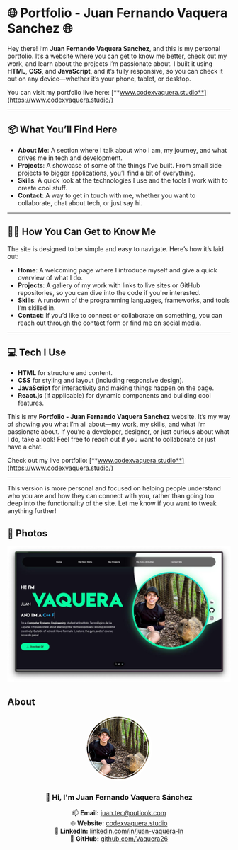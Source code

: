 # 🌐 **Portfolio - Juan Fernando Vaquera Sanchez** 🌐

Hey there! I’m **Juan Fernando Vaquera Sanchez**, and this is my personal portfolio. It’s a website where you can get to know me better, check out my work, and learn about the projects I’m passionate about. I built it using **HTML**, **CSS**, and **JavaScript**, and it’s fully responsive, so you can check it out on any device—whether it’s your phone, tablet, or desktop.

You can visit my portfolio live here: [**www.codexvaquera.studio**](https://www.codexvaquera.studio/)

---

## 📦 **What You’ll Find Here**
- **About Me**: A section where I talk about who I am, my journey, and what drives me in tech and development.
- **Projects**: A showcase of some of the things I’ve built. From small side projects to bigger applications, you’ll find a bit of everything.
- **Skills**: A quick look at the technologies I use and the tools I work with to create cool stuff.
- **Contact**: A way to get in touch with me, whether you want to collaborate, chat about tech, or just say hi.

---

## 🧑‍💻 **How You Can Get to Know Me**
The site is designed to be simple and easy to navigate. Here’s how it’s laid out:
- **Home**: A welcoming page where I introduce myself and give a quick overview of what I do.
- **Projects**: A gallery of my work with links to live sites or GitHub repositories, so you can dive into the code if you're interested.
- **Skills**: A rundown of the programming languages, frameworks, and tools I’m skilled in.
- **Contact**: If you’d like to connect or collaborate on something, you can reach out through the contact form or find me on social media.

---

## 💻 **Tech I Use**
- **HTML** for structure and content.
- **CSS** for styling and layout (including responsive design).
- **JavaScript** for interactivity and making things happen on the page.
- **React.js** (if applicable) for dynamic components and building cool features.

This is my **Portfolio - Juan Fernando Vaquera Sanchez** website. It’s my way of showing you what I’m all about—my work, my skills, and what I’m passionate about. If you’re a developer, designer, or just curious about what I do, take a look! Feel free to reach out if you want to collaborate or just have a chat.

Check out my live portfolio: [**www.codexvaquera.studio**](https://www.codexvaquera.studio/)

---

This version is more personal and focused on helping people understand who you are and how they can connect with you, rather than going too deep into the functionality of the site. Let me know if you want to tweak anything further!
## 📸  Photos

![Juan Fernando Vaquera Sanchez](https://github.com/Vaquera26/Portfolio-Juan-Vaquera-Website/blob/master/Photos/Portfolio.jpeg?raw=true)

## About
<div align="center">
  <img src="https://github.com/Vaquera26/Portfolio-Juan-Vaquera-Website/blob/master/Photos/Juan%20Fernando%20Vaquera.PNG?raw=true" width="150" style="border-radius:50%;">

  ### 👋 Hi, I'm **Juan Fernando Vaquera Sánchez**  

  📫 **Email:** [juan.tec@outlook.com](mailto:juan.tec@outlook.com)  
  🌐 **Website:** [codexvaquera.studio](https://www.codexvaquera.studio/)  
  💼 **LinkedIn:** [linkedin.com/in/juan-vaquera-ln](https://www.linkedin.com/in/juan-vaquera-ln/)  
  🐙 **GitHub:** [github.com/Vaquera26](https://github.com/Vaquera26)  
  
</div>
